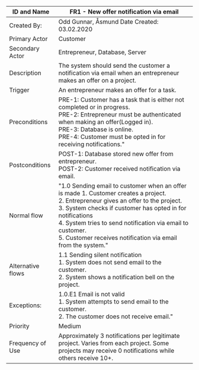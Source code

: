 | ID and Name       | FR1 - New offer notification via email                                                                                                                                                                                                                                                                                                           |
| ----------------- | ------------------------------------------------------------------------------------------------------------------------------------------------------------------------------------------------------------------------------------------------------------------------------------------------------------------------------------------------ |
| Created By:       | Odd Gunnar, Åsmund Date Created: 03.02.2020                                                                                                                                                                                                                                                                                                      |
| Primary Actor     | Customer                                                                                                                                                                                                                                                                                                                                         |
| Secondary Actor   | Entrepreneur, Database, Server                                                                                                                                                                                                                                                                                                                   |
| Description       | The system should send the customer a notification via email when an entrepreneur makes an offer on a project.                                                                                                                                                                                                                                   |
| Trigger           | An entrepreneur makes an offer for a task.                                                                                                                                                                                                                                                                                                       |
| Preconditions     | PRE-1: Customer has a task that is either not completed or in progress. <br/> PRE-2: Entrepreneur must be authenticated when making an offer(Logged in). <br/> PRE-3: Database is online. <br/> PRE-4: Customer must be opted in for receiving notifications."                                                                                   |
| Postconditions    | POST-1: Database stored new offer from entrepreneur. <br/> POST-2: Customer received notification via email.                                                                                                                                                                                                                                     |  |
| Normal flow       | "1.0 Sending email to customer when an offer is made 1. Customer creates a project. <br/> 2. Entrepreneur gives an offer to the project. <br/> 3. System checks if customer has opted in for notifications <br/> 4. System tries to send notification via email to customer. <br/> 5. Customer receives notification via email from the system." |
| Alternative flows | 1.1 Sending silent notification <br/> 1. System does not send email to the customer. <br/> 2. System shows a notification bell on the project. <br/>                                                                                                                                                                                             |
| Exceptions:       | 1.0.E1 Email is not valid<br/> 1. System attempts to send email to the customer. <br/>2. The customer does not receive email."                                                                                                                                                                                                                   |  |
| Priority          | Medium                                                                                                                                                                                                                                                                                                                                           |
| Frequency of Use  | Approximately 3 notifications per legitimate project. Varies from each project. Some projects may receive 0 notifications while others receive 10+.                                                                                                                                                                                              |
